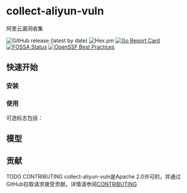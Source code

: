 # collect-aliyun-vuln
阿里云漏洞收集

![GitHub release (latest by date)](https://img.shields.io/github/v/release/y4ney/collect-aliyun-vuln)
![Hex.pm](https://img.shields.io/hexpm/l/apa)
[![Go Report Card](https://goreportcard.com/badge/github.com/y4ney/collect-aliyun-vuln)](https://goreportcard.com/report/github.com/y4ney/collect-aliyun-vuln)
[![FOSSA Status](https://app.fossa.com/api/projects/custom%2B37386%2Fgithub.com%2Fksoclabs%2Fkbom.svg?type=shield)](https://app.fossa.com/projects/custom%2B37386%2Fgithub.com%2Fksoclabs%2Fkbom?ref=badge_shield)
[![OpenSSF Best Practices](https://bestpractices.coreinfrastructure.org/projects/7273/badge)](https://bestpractices.coreinfrastructure.org/projects/7273)


## 快速开始


### 安装


### 使用



可选标志包括：



## 模型


## 贡献
TODO CONTRIBUTING
collect-aliyun-vuln是Apache 2.0许可的，并通过GitHub拉取请求接受贡献。详情请参阅[CONTRIBUTING](CONTRIBUTING.md)
